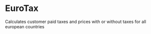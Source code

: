 EuroTax
=======

Calculates customer paid taxes and prices with or without taxes for all european countries
